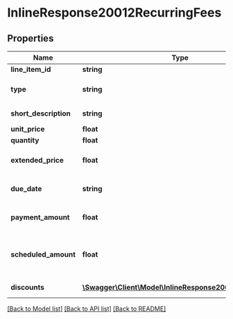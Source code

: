 # InlineResponse20012RecurringFees

## Properties
Name | Type | Description | Notes
------------ | ------------- | ------------- | -------------
**line_item_id** | **string** | The line item ID. | 
**type** | **string** | The line item type. A description of each type is detailed in the table below. |type|description| |-|-| |mebership_fee|Membership Fee| | 
**short_description** | **string** | The line item short description. | 
**unit_price** | **float** | The line item price per unit. | 
**quantity** | **float** | The line item quantity. | 
**extended_price** | **float** | The price for all quantities. Equal to &#x60;quantity&#x60; * &#x60;unit_price&#x60;. | 
**due_date** | **string** | The date when the &#x60;min_payment_amount&#x60; is due. | 
**payment_amount** | **float** | The amount that will be paid by the payment method. | 
**scheduled_amount** | **float** | The balance amount due after &#x60;discount&#x60;s, &#x60;system_credit_amount&#x60;, and &#x60;payment_method_amount&#x60; | 
**discounts** | [**\Swagger\Client\Model\InlineResponse20012Discounts[]**](InlineResponse20012Discounts.md) | A list of discounts applied to the line item. | 

[[Back to Model list]](../README.md#documentation-for-models) [[Back to API list]](../README.md#documentation-for-api-endpoints) [[Back to README]](../README.md)


